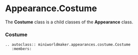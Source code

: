 Appearance.Costume
============================

The **Costume** class is a child classes of the **Appearance** class.

### Costume

```{eval-rst}
.. autoclass:: miniworldmaker.appearances.costume.Costume
   :members:
```